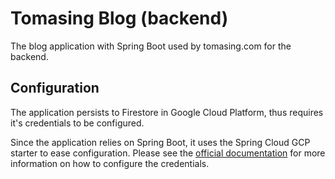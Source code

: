 # Tomasing Blog (backend)
The blog application with Spring Boot used by tomasing.com for the backend.

## Configuration
The application persists to Firestore in Google Cloud Platform,
thus requires it's credentials to be configured.

Since the application relies on Spring Boot, it uses the
Spring Cloud GCP starter to ease configuration.
Please see the [official documentation](https://cloud.spring.io/spring-cloud-static/spring-cloud-gcp/1.1.0.RELEASE/single/spring-cloud-gcp.html#_credentials)
for more information on how to configure the credentials. 